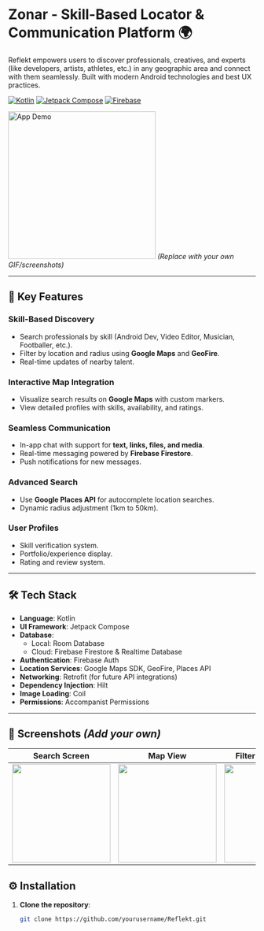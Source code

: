 # Zonar - Skill-Based Locator & Communication Platform 🌍

Reflekt empowers users to discover professionals, creatives, and experts (like developers, artists, athletes, etc.) in any geographic area and connect with them seamlessly. Built with modern Android technologies and best UX practices.

[![Kotlin](https://img.shields.io/badge/Kotlin-1.9.20-blue.svg)](https://kotlinlang.org/)
[![Jetpack Compose](https://img.shields.io/badge/Jetpack%20Compose-1.7.0-brightgreen)](https://developer.android.com/jetpack/compose)
[![Firebase](https://img.shields.io/badge/Firebase-32.7.0-orange)](https://firebase.google.com/)

<img src="screenshots/app_demo.gif" width="300" alt="App Demo"> *(Replace with your own GIF/screenshots)*

---

## 🚀 Key Features

### **Skill-Based Discovery**
- Search professionals by skill (Android Dev, Video Editor, Musician, Footballer, etc.).
- Filter by location and radius using **Google Maps** and **GeoFire**.
- Real-time updates of nearby talent.

### **Interactive Map Integration**
- Visualize search results on **Google Maps** with custom markers.
- View detailed profiles with skills, availability, and ratings.

### **Seamless Communication**
- In-app chat with support for **text, links, files, and media**.
- Real-time messaging powered by **Firebase Firestore**.
- Push notifications for new messages.

### **Advanced Search**
- Use **Google Places API** for autocomplete location searches.
- Dynamic radius adjustment (1km to 50km).

### **User Profiles**
- Skill verification system.
- Portfolio/experience display.
- Rating and review system.

---

## 🛠 Tech Stack

- **Language**: Kotlin
- **UI Framework**: Jetpack Compose
- **Database**: 
  - Local: Room Database
  - Cloud: Firebase Firestore & Realtime Database
- **Authentication**: Firebase Auth
- **Location Services**: Google Maps SDK, GeoFire, Places API
- **Networking**: Retrofit (for future API integrations)
- **Dependency Injection**: Hilt
- **Image Loading**: Coil
- **Permissions**: Accompanist Permissions

---

## 📸 Screenshots *(Add your own)*

| Search Screen | Map View | Filter Person Profile |
|---------------|----------|------|
| <img src="https://github.com/user-attachments/assets/3dce6bb0-15df-4d98-a654-907f63d07ca2" width="200"> | <img src="https://github.com/user-attachments/assets/59e62ac2-9ead-4033-b50d-20904e69a690" width="200"> | <img src="https://github.com/user-attachments/assets/d0e147b1-f950-421e-8dd7-0acbbaab908e" width="200"> |

## ⚙️ Installation

1. **Clone the repository**:
   ```bash
   git clone https://github.com/yourusername/Reflekt.git
